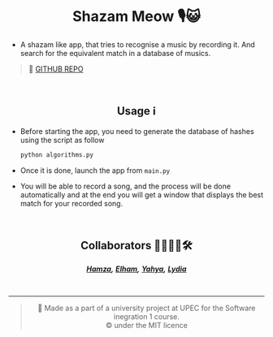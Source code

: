 <h1 align="center">Shazam Meow 🎙️😺</h1>  

* A shazam like app, that tries to recognise a music by recording it. And search for the equivalent match in a database of musics.
  
> :link: [GITHUB REPO](https://github.com/Elhamnzs/Shazam-Software-Intergation)     
<br>  

<h2 align="center"> Usage ℹ️</h2>  
 
- Before starting the app, you need to generate the database of hashes using the script as follow   

    ``` bash
    python algorithms.py
    ```


- Once it is done, launch the app from `main.py`
- You will be able to record a song, and the process will be done automatically and at the end you will get a window that displays the best match for your recorded song.

<br>



<h2 align="center"> Collaborators 👨👩👨👩🛠️</h2> 

<center>

***[Hamza](https://github.com/zamaS24),*** ***[Elham](https://github.com/Elhamnzs),***  ***[Yahya](https://github.com/Yahya-Sabbagh),*** ***[Lydia](https://github.com/Lidiaouhib)***


<br>  

--- 
> :memo: Made as a part of a university project at UPEC for the Software inegration 1 course.   
> :copyright: under the MIT licence
